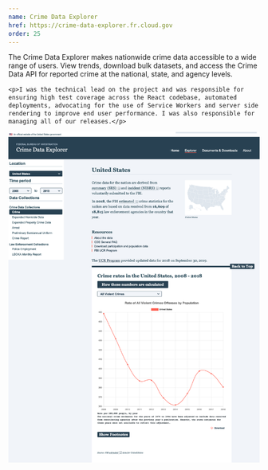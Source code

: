 ```yaml
---
name: Crime Data Explorer
href: https://crime-data-explorer.fr.cloud.gov
order: 25
---
```


<div class="flex">
  <div class="col-8 pr2">
    <p class="mt2">The Crime Data Explorer makes nationwide crime data accessible to a wide range of users. View trends, download bulk datasets, and access the Crime Data API for reported crime at the national, state, and agency levels.</p>

    <p>I was the technical lead on the project and was responsible for ensuring high test coverage across the React codebase, automated deployments, advocating for the use of Service Workers and server side rendering to improve end user performance. I was also responsible for managing all of our releases.</p>
  </div>

  <img class="col-4 mt2" src="/img/projects/18f-fbi-cde.png" >
</div>